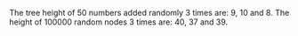 The tree height of 50 numbers added randomly 3 times are: 9, 10 and 8.
The height of 100000 random nodes 3 times are: 40, 37 and 39. 